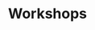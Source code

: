 ---
title: "Workshops"
description: "List past and upcoming workshops"
menu:
  main:
    weight: -1
---
